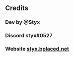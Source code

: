 ## Credits

### Dev by @Styx
### Discord styx#0527
### Website <a href="http://styx.bplaced.net">styx.bplaced.net<a/>
